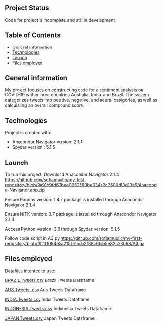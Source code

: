 ## Project Status 
Code for project is incomplete and still in development

## Table of Contents
* [General information](#general-information)
* [Technologies](#technologies)
* [Launch](#Launch)
* [Files employed](Files-employed)


## General information
My project focuses on constructing code for a sentiment analysis on COVID-19 within three countries Australia, India, and Brazil. The system categorizes tweets into positive, negative, and neural categories, as well as calculating an overall compound score.  


## Technologies 
Project is created with:
* Anacondor Navigator version: 2.1.4
* Spyder version : 5.1.5

## Launch 
To run this project, Download Anacondor Navigator 2.1.4 <https://github.com/sofiamuollo/my-first-repository/blob/9a91b9fd62bee0652583be334a2c2509d13d13a5/Anaconda-Navigator.app.zip> 

Ensure Pandas version: 1.4.2 package is installed through Anacondor Navigator 2.1.4

Ensure NlTK version: 3.7 package is installed through Anacondor Navigator 2.1.4

Access Python version: 3.9 through Spyder version: 5.1.5 

Follow code script in A3.py <https://github.com/sofiamuollo/my-first-repository/blob/f0f1f1084e5a2151e1bcb2f88c6fcb5e83c28068/A3.py>


## Files employed

Datafiles intented to use:

[BRAZIL.Tweets.csv](https://github.com/sofiamuollo/my-first-repository/files/9892577/BRAZIL.Tweets.csv) Brazil Tweets Dataframe 

[AUS.Tweets .csv](https://github.com/sofiamuollo/my-first-repository/files/9892560/AUS.Tweets.csv) Aus Tweets Dataframe 

[INDIA.Tweets.csv](https://github.com/sofiamuollo/my-first-repository/files/9892578/INDIA.Tweets.csv) India Tweets Dataframe 

[INDONESIA.Tweets.csv](https://github.com/sofiamuollo/my-first-repository/files/9892564/INDONESIA.Tweets.csv) Indonesia Tweets Dataframe 

[JAPAN.Tweets.csv](https://github.com/sofiamuollo/my-first-repository/files/9892568/JAPAN.Tweets.csv) Japan Tweets Dataframe 
